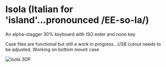 # Isola (Italian for 'island'...pronounced /EE-so-la/)
An alpha-stagger 30% keyboard with ISO enter and nono key

Case files are functional but still a work in progress...USB cutout needs to be adjusted. Working on bottom mount case

![Isola 3DP](https://user-images.githubusercontent.com/69826495/145117086-b278cd5c-1f7b-4067-89db-fe21c4d57cd6.jpeg)
